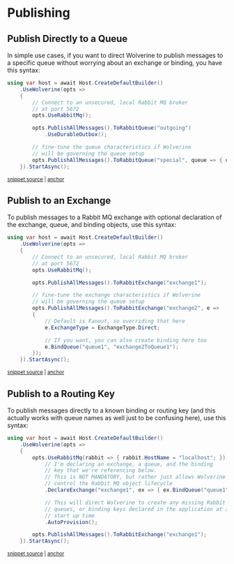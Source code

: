 # Publishing

## Publish Directly to a Queue

In simple use cases, if you want to direct Wolverine to publish messages to a specific
queue without worrying about an exchange or binding, you have this syntax:

<!-- snippet: sample_publish_to_rabbitmq_queue -->
<a id='snippet-sample_publish_to_rabbitmq_queue'></a>
```cs
using var host = await Host.CreateDefaultBuilder()
    .UseWolverine(opts =>
    {
        // Connect to an unsecured, local Rabbit MQ broker
        // at port 5672
        opts.UseRabbitMq();

        opts.PublishAllMessages().ToRabbitQueue("outgoing")
            .UseDurableOutbox();

        // fine-tune the queue characteristics if Wolverine
        // will be governing the queue setup
        opts.PublishAllMessages().ToRabbitQueue("special", queue => { queue.IsExclusive = true; });
    }).StartAsync();
```
<sup><a href='https://github.com/JasperFx/wolverine/blob/main/src/Transports/Wolverine.RabbitMQ.Tests/Samples.cs#L90-L107' title='Snippet source file'>snippet source</a> | <a href='#snippet-sample_publish_to_rabbitmq_queue' title='Start of snippet'>anchor</a></sup>
<!-- endSnippet -->

## Publish to an Exchange

To publish messages to a Rabbit MQ exchange with optional declaration of the
exchange, queue, and binding objects, use this syntax:

<!-- snippet: sample_publish_to_rabbitmq_exchange -->
<a id='snippet-sample_publish_to_rabbitmq_exchange'></a>
```cs
using var host = await Host.CreateDefaultBuilder()
    .UseWolverine(opts =>
    {
        // Connect to an unsecured, local Rabbit MQ broker
        // at port 5672
        opts.UseRabbitMq();

        opts.PublishAllMessages().ToRabbitExchange("exchange1");

        // fine-tune the exchange characteristics if Wolverine
        // will be governing the queue setup
        opts.PublishAllMessages().ToRabbitExchange("exchange2", e =>
        {
            // Default is Fanout, so overriding that here
            e.ExchangeType = ExchangeType.Direct;

            // If you want, you can also create binding here too
            e.BindQueue("queue1", "exchange2ToQueue1");
        });
    }).StartAsync();
```
<sup><a href='https://github.com/JasperFx/wolverine/blob/main/src/Transports/Wolverine.RabbitMQ.Tests/Samples.cs#L112-L135' title='Snippet source file'>snippet source</a> | <a href='#snippet-sample_publish_to_rabbitmq_exchange' title='Start of snippet'>anchor</a></sup>
<!-- endSnippet -->

## Publish to a Routing Key

To publish messages directly to a known binding or routing key (and this actually works with queue
names as well just to be confusing here), use this syntax:

<!-- snippet: sample_publish_to_rabbitmq_routing_key -->
<a id='snippet-sample_publish_to_rabbitmq_routing_key'></a>
```cs
using var host = await Host.CreateDefaultBuilder()
    .UseWolverine(opts =>
    {
        opts.UseRabbitMq(rabbit => { rabbit.HostName = "localhost"; })
            // I'm declaring an exchange, a queue, and the binding
            // key that we're referencing below.
            // This is NOT MANDATORY, but rather just allows Wolverine to
            // control the Rabbit MQ object lifecycle
            .DeclareExchange("exchange1", ex => { ex.BindQueue("queue1", "key1"); })

            // This will direct Wolverine to create any missing Rabbit MQ exchanges,
            // queues, or binding keys declared in the application at application
            // start up time
            .AutoProvision();

        opts.PublishAllMessages().ToRabbitExchange("exchange1");
    }).StartAsync();
```
<sup><a href='https://github.com/JasperFx/wolverine/blob/main/src/Transports/Wolverine.RabbitMQ.Tests/Samples.cs#L140-L160' title='Snippet source file'>snippet source</a> | <a href='#snippet-sample_publish_to_rabbitmq_routing_key' title='Start of snippet'>anchor</a></sup>
<!-- endSnippet -->


